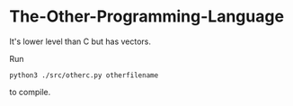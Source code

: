 # The-Other-Programming-Language
It's lower level than C but has vectors.

Run

    python3 ./src/otherc.py otherfilename

to compile.
